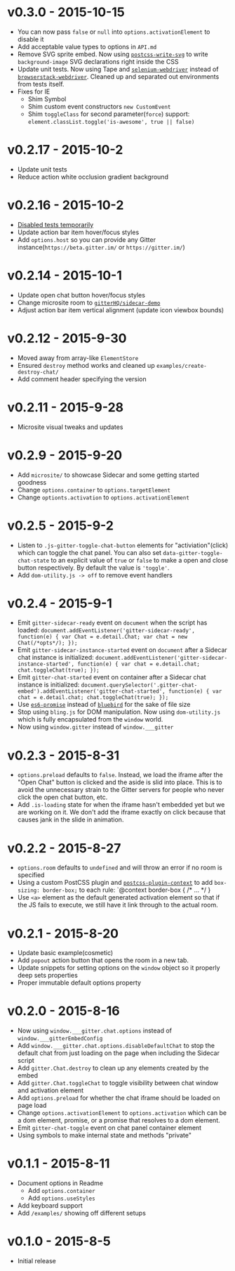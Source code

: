 
# v0.3.0 - 2015-10-15

 - You can now pass `false` or `null` into `options.activationElement` to disable it
 - Add acceptable value types to options in `API.md`
 - Remove SVG sprite embed. Now using [`postcss-write-svg`](https://github.com/jonathantneal/postcss-write-svg) to write `background-image` SVG declarations right inside the CSS
 - Update unit tests. Now using Tape and [`selenium-webdriver`](https://www.npmjs.com/package/selenium-webdriver) instead of [`browserstack-webdriver`](https://www.npmjs.com/package/browserstack-webdriver). Cleaned up and separated out environments from tests itself.
 - Fixes for IE
    - Shim Symbol
    - Shim custom event constructors `new CustomEvent`
    - Shim `toggleClass` for second parameter(`force`) support: `element.classList.toggle('is-awesome', true || false)`


# v0.2.17 - 2015-10-2

 - Update unit tests
 - Reduce action white occlusion gradient background

# v0.2.16 - 2015-10-2

 - [Disabled tests temporarily](https://github.com/gitterHQ/sidecar/commit/287f648348e1d31caca0dbc6246523feb8307982)
 - Update action bar item hover/focus styles
 - Add `options.host` so you can provide any Gitter instance(`https://beta.gitter.im/` or `https://gitter.im/`)

# v0.2.14 - 2015-10-1

 - Update open chat button hover/focus styles
 - Change microsite room to [`gitterHQ/sidecar-demo`](https://gitter.im/gitterHQ/sidecar-demo)
 - Adjust action bar item vertical alignment (update icon viewbox bounds)


# v0.2.12 - 2015-9-30

 - Moved away from array-like `ElementStore`
 - Ensured `destroy` method works and cleaned up `examples/create-destroy-chat/`
 - Add comment header specifying the version


# v0.2.11 - 2015-9-28

 - Microsite visual tweaks and updates


# v0.2.9 - 2015-9-20

 - Add `microsite/` to showcase Sidecar and some getting started goodness
 - Change `options.container` to `options.targetElement`
 - Change `optionts.activation` to `options.activationElement`


# v0.2.5 - 2015-9-2

 - Listen to `.js-gitter-toggle-chat-button` elements for "activiation"(click) which can toggle the chat panel. You can also set `data-gitter-toggle-chat-state` to an explicit value of `true` or `false` to make a open and close button respectively. By default the value is `'toggle'`.
 - Add `dom-utility.js -> off` to remove event handlers


# v0.2.4 - 2015-9-1

 - Emit `gitter-sidecar-ready` event on `document` when the script has loaded: `document.addEventListener('gitter-sidecar-ready', function(e) { var Chat = e.detail.Chat; var chat = new Chat(/*opts*/); });`
 - Emit `gitter-sidecar-instance-started` event on `document` after a Sidecar chat instance is initialized: `document.addEventListener('gitter-sidecar-instance-started', function(e) { var chat = e.detail.chat; chat.toggleChat(true); });`
 - Emit `gitter-chat-started` event on container after a Sidecar chat instance is initialized: `document.querySelector('.gitter-chat-embed').addEventListener('gitter-chat-started', function(e) { var chat = e.detail.chat; chat.toggleChat(true); });`
 - Use [`es6-promise`](https://www.npmjs.com/package/es6-promise) instead of [`bluebird`](https://github.com/petkaantonov/bluebird) for the sake of file size
 - Stop using `bling.js` for DOM manipulation. Now using `dom-utility.js` which is fully encapsulated from the `window` world.
 - Now using `window.gitter` instead of `window.___gitter`


# v0.2.3 - 2015-8-31

 - `options.preload` defaults to `false`. Instead, we load the iframe after the "Open Chat" button is clicked and the aside is slid into place. This is to avoid the unnecessary strain to the Gitter servers for people who never click the open chat button, etc.
 - Add `.is-loading` state for when the iframe hasn't embedded yet but we are working on it. We don't add the iframe exactly on click because that causes jank in the slide in animation.


# v0.2.2 - 2015-8-27

 - `options.room` defaults to `undefined` and will throw an error if no room is specified
 - Using a custom PostCSS plugin and [`postcss-plugin-context`](https://github.com/postcss/postcss-plugin-context) to add `box-sizing: border-box;` to each rule: `@context border-box { /* ... */ }
 - Use `<a>` element as the default generated activation element so that if the JS fails to execute, we still have it link through to the actual room.


# v0.2.1 - 2015-8-20

 - Update basic example(cosmetic)
 - Add `popout` action button that opens the room in a new tab.
 - Update snippets for setting options on the `window` object so it properly deep sets properties
 - Proper immutable default options property


# v0.2.0 - 2015-8-16

 - Now using `window.___gitter.chat.options` instead of `window.___gitterEmbedConfig`
 - Add `window.___gitter.chat.options.disableDefaultChat` to stop the default chat from just loading on the page when including the Sidecar script
 - Add `gitter.Chat.destroy` to clean up any elements created by the embed
 - Add `gitter.Chat.toggleChat` to toggle visibility between chat window and activation element
 - Add `options.preload` for whether the chat iframe should be loaded on page load
 - Change `options.activationElement` to `options.activation` which can be a dom element, promise, or a promise that resolves to a dom element.
 - Emit `gitter-chat-toggle` event on chat panel container element
 - Using symbols to make internal state and methods "private"

# v0.1.1 - 2015-8-11

 - Document options in Readme
 	 - Add `options.container`
 	 - Add `options.useStyles`
 - Add keyboard support
 - Add `/examples/` showing off different setups


# v0.1.0 - 2015-8-5

 - Initial release

